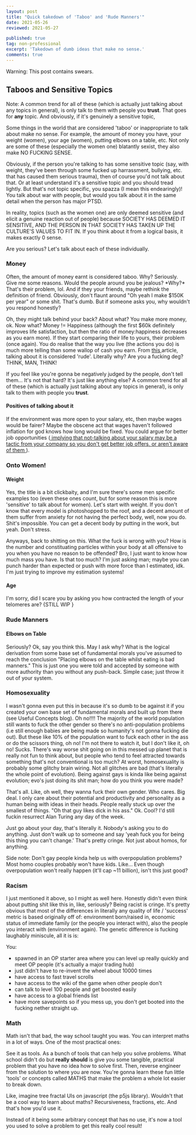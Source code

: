 ```yaml
---
layout: post
title: "Quick takedown of 'Taboo' and 'Rude Manners'"
date: 2021-05-26
reviewed: 2021-05-27

published: true
tag: non-professional
excerpt: 'Takedown of dumb ideas that make no sense.'
comments: true
---
```

Warning: This post contains swears.

## Taboos and Sensitive Topics
Note:
A common trend for all of these (which is actually just talking about any topics in general), is only talk to them with people you **trust**. That goes for **any** topic. And obviously, if it's genuinely a sensitive topic, 


Some things in the world that are considered 'taboo' or inappropriate to talk about make no sense. For example,
the amount of money you have, your weight (women), your age (women), putting elbows on a table, etc. Not only are some of these (especially the women one) blatantly sexist, they also make NO FUCKING SENSE.

Obviously, if the person you're talking to has some sensitive topic (say, with weight, they've been through some fucked up harrassment, bullying, etc. that has caused them serious trauma), then of course you'd not talk about that. Or at least understand it's a sensitive topic and you should tread lightly. But that's not topic specific, you spazza (I mean this endearingly)! You talk about war with people, but would you talk about it in the same detail when the person has major PTSD.

In reality, topics (such as the women one) are only deemed sensitive (and elicit a genuine reaction out of people) because SOCIETY HAS DEEMED IT SENSITIVE, AND THE PERSON IN THAT SOCIETY HAS TAKEN UP THE CULTURE'S VALUES TO FIT IN. If you think about it from a logical basis, it makes exactly 0 sense. 

Are you serious? Let's talk about each of these individually.

<h3> Money </h3>
Often, the amount of money earnt is considered taboo. Why? Seriously. Give me some reasons. Would the people around you be jealous? *Why?* That's their problem, lol. And if they your friends, maybe rethink the definition of friend. Obviously, don't flaunt around "Oh yeah I make $150K per year" or some shit. That's dumb. But if someone asks you, why wouldn't you respond honestly?

Oh, they might talk behind your back? About what? You make more money, ok. Now what? Money != Happiness (although the first $60k definitely improves life satisfaction, but then the ratio of money:happiness decreases as you earn more).
If they start comparing their life to yours, their problem (once again). You do realise that the way you live (the actions you do) is much more telling than some wallop of cash you earn.
From <a href="https://www.quora.com/Why-do-people-do-not-disclose-their-salary-to-others#:~:text=It%20is%20considered%20rude%20for,start%20comparing%20so%20many%20things."> this </a> article, talking about it is considered 'rude'. Literally why? Are you a fucking deg? THINK, MAN, THINK!

If you feel like you're gonna be negatively judged by the people, don't tell them... It's not that hard? It's just like anything else? A common trend for all of these (which is actually just talking about any topics in general), is only talk to them with people you **trust**.

<h4> Positives of talking about it </h4>

If the environment was more open to your salary, etc, then maybe wages would be fairer? Maybe the obscene act that wages haven't followed inflation for god knows how long would be fixed. You could argue for better job opportunities (<a href="https://www.elle.com/culture/career-politics/a28515/why-cant-we-talk-about-how-much-we-make/"> implying that not-talking about your salary may be a tactic from your company so you don't get better job offers, or aren't aware of them </a>).

<h3> Onto Women! </h3>

#### Weight
Yes, the title is a bit clickbaity, and I'm sure there's some men specific examples too (even these ones count, but for some reason this is more 'sensitive' to talk about for women). Let's start with weight. If you don't know that every model is photoshopped to the roof, and a decent amount of them suffer from anxiety for not having the perfect body, well, now you do. Shit's impossible. You can get a decent body by putting in the work, but yeah. Don't stress. 

Anyways, back to shitting on this. What the fuck is wrong with you? How is the number and constituating particles within your body at all offensive to you when you have no reason to be offended? Bro, I just want to know how much mass you have. Is that too much? I'm just asking man; maybe you can punch harder than expected or push with more force than I estimated, idk. I'm just trying to improve my estimation systems!

#### Age 
I'm sorry, did I scare you by asking you how contracted the length of your telomeres are?
{STILL WIP }

### Rude Manners

#### Elbows on Table
Seriously? Ok, say you think this. May I ask why? What is the logical derivation from some base set of fundamental morals you've assumed to reach the conclusion "Placing elbows on the table whilst eating is bad manners." This is just one you were told and accepted by someone with more authority than you without any push-back. Simple case; just throw it out of your system.


### Homosexuality

I wasn't gonna even put this in because it's so dumb to be against it if you created your own base set of fundamental morals and built up from there (see Useful Concepts blog). Oh no!!!! The majority of the world population still wants to fuck the other gender so there's no anti-population problems (i.e still enough babies are being made so humanity's not gonna fucking die out). But these like 10% of the population want to fuck each other in the ass or do the scissors thing, oh no! I'm not there to watch it, but I don't like it, oh no! Sucks. There's way worse shit going on in this messed up planet that is really not fun to think about, but people who tend to feel attracted towards something that's not conventional is too much? At worst, homosexuality is probably some glitchy brain wiring. Not all glitches are bad (that's literally the whole point of evolution). Being against gays is kinda like being against evolution; evo's just doing its shit man; how do you think you were made?

 That's all. Like, oh well, they wanna fuck their own gender. Who cares. Big deal. I only care about their potential and productivity and personality as a human being with ideas in their heads. People really stuck up over the smallest of things. "Oh that guy likes dick in his ass." Ok. Cool? I'd still fuckin resurrect Alan Turing any day of the week.

Just go about your day, that's literally it. Nobody's asking you to do anything. Just don't walk up to someone and say 'yeah fuck you for being this thing you can't change.' That's pretty cringe. Not just about homos, for anything. 

Side note: Don't gay people kinda help us with overpopulation problems? Most homo couples probably won't have kids. Like... Even though overpopulation won't really happen (it'll cap ~11 billion), isn't this just good?

### Racism
I just mentioned it above, so I might as well here. Honestly didn't even think about putting shit like this in, like, seriously? Being racist is cringe. It's pretty obvious that most of the differences in literally any quality of life / 'success' metric is based originally off of: environment born/raised in, economic status of immediate family (or the people you interact with), also the people you interact with (environment again). The genetic difference is fucking laughably miniscule, all it is is:

You:

- spawned in an OP starter area where you can level up really quickly and meet OP people (it's actually a major trading hub)
- just didn't have to re-invent the wheel about 10000 times
- have access to fast travel scrolls
- have access to the wiki of the game when other people don't
- can talk to level 100 people and get boosted easily
- have access to a global friends list 
- have more savepoints so if you mess up, you don't get booted into the fucking nether straight up.



### Math

Math isn't that bad, the way school taught you was. You can interpret maths in a lot of ways. One of the most practical ones: 

See it as tools. As a bunch of tools that can help you solve problems. What school didn't do but **really should** is give you some tangible, practical problem that you have no idea how to solve first. Then, reverse engineer from the solution to where you are now. You're gonna learn these fun little 'tools' or concepts called MATHS that make the problem a whole lot easier to break down.

Like, imagine tree fractal UIs on javascript (the p5js library). Wouldn't that be a cool way to learn about maths? Recursiveness, fractions, etc. And that's how you'd use it.

Instead of it being some arbitrary concept that has no use, it's now a tool you used to solve a problem to get this really cool result!
